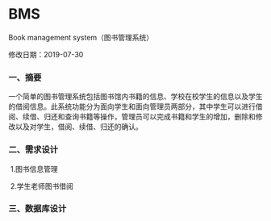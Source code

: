 # BMS
 Book management system（图书管理系统）

修改日期：2019-07-30

### 一、摘要

​		一个简单的图书管理系统包括图书馆内书籍的信息、学校在校学生的信息以及学生的借阅信息。此系统功能分为面向学生和面向管理员两部分，其中学生可以进行借阅、续借、归还和查询书籍等操作，管理员可以完成书籍和学生的增加，删除和修改以及对学生，借阅、续借、归还的确认。

### 二、需求设计

​		1.图书信息管理

​		2.学生老师图书借阅

### 三、数据库设计